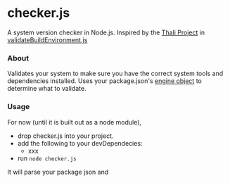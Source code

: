 # checker.js

A system version checker in Node.js. Inspired by the [Thali Project][thali] in [validateBuildEnvironment.js][thalicode]

### About

Validates your system to make sure you have the correct system tools and dependencies installed.  Uses your package.json's [engine object][engines] to determine what to validate.

### Usage

For now (until it is built out as a node module),
 - drop checker.js into your project.
 - add the following to your devDependecies:
    - xxx
 - run `node checker.js`

It will parse your package json and



[thali]: http://thaliproject.org/
[thalicode]: https://github.com/thaliproject/Thali_CordovaPlugin/blob/vNext_yarong_1028/thali/install/validateBuildEnvironment.js
[engines]: https://docs.npmjs.com/files/package.json#engines
